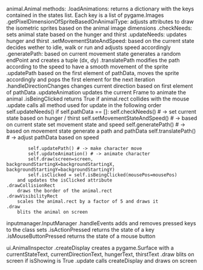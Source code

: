 animal.Animal methods:
    .loadAnimations: 
        returns a dictionary with the keys contained in the states list. Each key is a list of pygame.Images
    .getPixelDimensionOfSpriteBasedOnAnimalType: 
        adjusts attributes to draw the isometric sprites based on the animal image dimensions
    .checkNeeds: 
        sets animal state based on the hunger and thirst
    .updateNeeds: 
        updates hunger and thirst
    .setMovementStateAndSpeed: 
        based on the current state decides wether to idle, walk or run and adjusts speed accordingly
    .generatePath: 
        based on current movement state generates a random endPoint and creates a tuple (dx, dy) 
    .translatePath
        modifies the path according to the speed to have a smooth movement of the sprite
    .updatePath
        based on the first element of pathData, moves the sprite accordingly and pops the first element for the next iteration
    .handleDirectionChanges
        changes current direction based on first element of pathData
    .updateAnimation
        updates the current Frame to animate the animal
    .isBeingClicked
        returns True if animal.rect collides with the mouse
    .update
        calls all method used for update in the following order
            self.updateNeeds()
            if self.pathData == []:
                self.checkNeeds() # -> set current state based on hunger / thirst
                self.setMovementStateAndSpeed() # -> based on current state set movement state and speed
                self.generatePath() # -> based on movement state generate a path and pathData
                self.translatePath() # -> adjust pathData based on speed
        
            self.updatePath() # -> make character move
            self.updateAnimation() # -> animate character
            self.draw(screen=screen, backgroundStartingX=backgroundStartingX, backgroundStartingY=backgroundStartingY)
            self.isClicked = self.isBeingClicked(mousePos=mousePos)
        and updates the isClicked attribute
    .drawCollisionRect
        draws the border of the animal.rect
    .drawVisibilityRect
        scales the animal.rect by a factor of 5 and draws it 
    .draw
        blits the animal on screen

inputmanager.InputManager
    .handleEvents
        adds and removes pressed keys to the class sets
    .isActionPressed
        returns the state of a key
    .isMouseButtonPressed
        returns the state of a mouse button

ui.AnimalInspector
    .createDisplay
        creates a pygame.Surface with a currentStateText, currentDirectionText, hungerText, thirstText
    .draw
        blits on screen if isShowing is True
    .update
        calls createDisplay and draws on screen


                    
